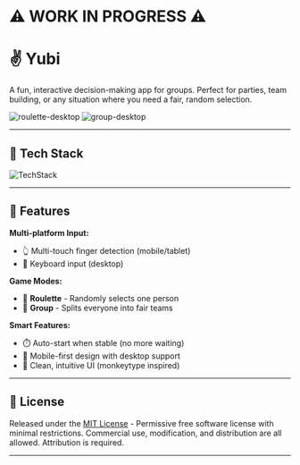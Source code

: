 # ⚠️ WORK IN PROGRESS ⚠️

# ✌️ Yubi   

A fun, interactive decision-making app for groups. Perfect for parties, team building, or any situation where you need a fair, random selection.

![roulette-desktop](/public/readme/roulette-desktop.gif)
![group-desktop](/public/readme/group-desktop.gif)

---

## 🚀 **Tech Stack**

![TechStack](https://skills-icons.vercel.app/api/icons?i=nextjs,ts,tailwind,daisyui)

---

## 🌟 Features  

**Multi-platform Input:**  
- 👆 Multi-touch finger detection (mobile/tablet)  
- 🎹 Keyboard input (desktop)  

**Game Modes:**  
- 🎯 **Roulette** - Randomly selects one person  
- 👥 **Group** - Splits everyone into fair teams  

**Smart Features:**  
- ⏱️ Auto-start when stable (no more waiting)  
- 📱 Mobile-first design with desktop support  
- 🎨 Clean, intuitive UI (monkeytype inspired)

---

## 📃 **License**  
Released under the [MIT License](LICENSE) - Permissive free software license with minimal restrictions. Commercial use, modification, and distribution are all allowed. Attribution is required.  

---
